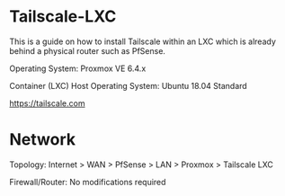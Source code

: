 # Tailscale-LXC
This is a guide on how to install Tailscale within an LXC which is already behind a physical router such as PfSense.

Operating System: Proxmox VE 6.4.x

Container (LXC) Host Operating System: Ubuntu 18.04 Standard

https://tailscale.com

# Network

Topology: Internet > WAN > PfSense > LAN > Proxmox > Tailscale LXC

Firewall/Router: No modifications required
